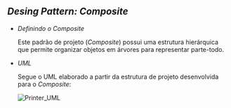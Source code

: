 ## _Desing Pattern: Composite_

* _Definindo o Composite_

    Este padrão de projeto (_Composite_) possui uma estrutura hierárquica que permite organizar objetos em árvores para representar parte-todo.


* _UML_

    Segue o UML elaborado a partir da estrutura de projeto desenvolvida para o _Composite_:
  
    ![Printer_UML](https://github.com/user-attachments/assets/c7fec70e-c44b-43c2-bdd0-6036461050b5)
